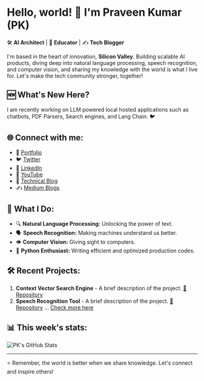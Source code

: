 # Hello, world! 👋 I'm Praveen Kumar (PK)

🛠 **AI Architect** | 🎤 **Educator** | ✍️ **Tech Blogger**

I'm based in the heart of innovation, **Silicon Valley**. Building scalable AI products, diving deep into natural language processing, speech recognition, and computer vision, and sharing my knowledge with the world is what I live for. Let's make the tech community stronger, together!

## :new: What's New Here?

I am recently working on LLM powered local hosted applications such as chatbots, PDF Parsers, Search engines, and Lang Chain. :bird: 

## 🌐 Connect with me:
- :man: [Portfolio](https://inboxpraveen.github.io)
- 🐦 [Twitter](https://twitter.com/inboxpraveen)
- 📝 [LinkedIn](https://linkedin.com/in/inbox-praveen-kumar)
- 🎥 [YouTube](https://www.youtube.com/channel/UC56_sImklFKoilc1IpLUfNg)
- 📰 [Technical Blog](https://inboxpraveen.github.io/blogs/)
- :writing_hand: [Medium Blogs](https://medium.com/@inboxpraveen)

## 🚀 What I Do:
- 🔍 **Natural Language Processing:** Unlocking the power of text.
- 🗣 **Speech Recognition:** Making machines understand us better.
- 👁 **Computer Vision:** Giving sight to computers.
- 🐍 **Python Enthusiast:** Writing efficient and optimized production codes.

## 🛠 Recent Projects:
1. **Context Vector Search Engine** - A brief description of the project. [🔗 Repository](GITHUB_REPO_LINK)
2. **Speech Recognition Tool** - A brief description of the project. [🔗 Repository](GITHUB_REPO_LINK)
... [Check more here](https://github.com/inboxpraveen?tab=repositories)

## 📊 This week's stats:
![PK's GitHub Stats](https://github-readme-stats.vercel.app/api?username=inboxpraveen&count_private=true&show_icons=true&theme=radical)

---

⭐ Remember, the world is better when we share knowledge. Let's connect and inspire others!
